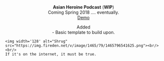 <p align="center">
  <b>Asian Heroine Podcast</b> (<b>WIP</b>)<br>
  Coming Spring 2018 .... eventually.<br>
  <a href="https://mahmedov.com/asian-heroine-podcast">Demo</a>
</p>

<p align="center">
  Added<br>
  - Basic template to build upon.
</p>

<p align="center">

    <img width='128' alt="Shrug" src="https://img.fireden.net/v/image/1465/79/1465796541625.png"><br/><br/>
    If it's on the internet, it must be true.
</p>
